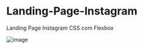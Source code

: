 # Landing-Page-Instagram
Landing Page Instagram CSS com Flexbox 

![image](https://user-images.githubusercontent.com/102933005/174697331-c61d5596-e54f-484c-8daf-261b4737e85b.png)

